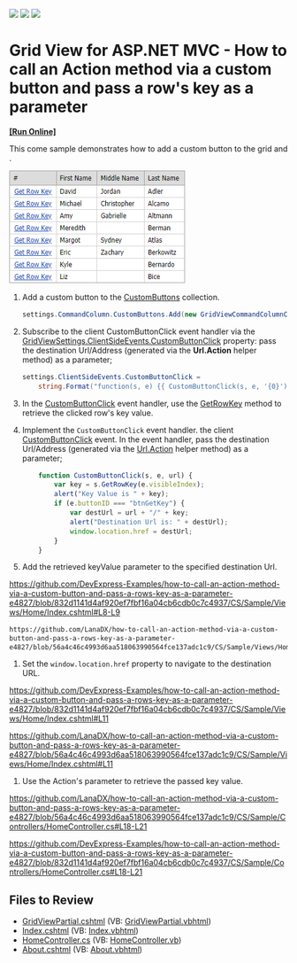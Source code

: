 <!-- default badges list -->
![](https://img.shields.io/endpoint?url=https://codecentral.devexpress.com/api/v1/VersionRange/128551267/14.1.3%2B)
[![](https://img.shields.io/badge/Open_in_DevExpress_Support_Center-FF7200?style=flat-square&logo=DevExpress&logoColor=white)](https://supportcenter.devexpress.com/ticket/details/E4827)
[![](https://img.shields.io/badge/📖_How_to_use_DevExpress_Examples-e9f6fc?style=flat-square)](https://docs.devexpress.com/GeneralInformation/403183)
<!-- default badges end -->

# Grid View for ASP.NET MVC - How to call an Action method via a custom button and pass a row's key as a parameter
<!-- run online -->
**[[Run Online]](https://codecentral.devexpress.com/e4827/)**
<!-- run online end -->

This come sample demonstrates how to add a custom button to the grid and .

![Grid](grid.png)

1. Add a custom button to the [CustomButtons](https://docs.devexpress.com/AspNet/DevExpress.Web.GridViewCommandColumn.CustomButtons) collection.

    ```cs
    settings.CommandColumn.CustomButtons.Add(new GridViewCommandColumnCustomButton() { ID = "btnGetKey", Text = "Get Row Key" });
    ```

1. Subscribe to the client CustomButtonClick event handler via the <a href="http://documentation.devexpress.com/#AspNet/DevExpressWebASPxGridViewScriptsASPxClientGridView_CustomButtonClicktopic"><u>GridViewSettings.ClientSideEvents.CustomButtonClick</u></a> property: pass the destination Url/Address (generated via the <strong>Url.Action</strong> helper method) as a parameter;

    ```cs
    settings.ClientSideEvents.CustomButtonClick =
        string.Format("function(s, e) {{ CustomButtonClick(s, e, '{0}'); }}", Url.Action("About", "Home"));
    ```

1. In the [CustomButtonClick](https://docs.devexpress.com/AspNet/js-ASPxClientGridView.CustomButtonClick) event handler, use the [GetRowKey](https://docs.devexpress.com/AspNet/js-ASPxClientGridView.GetRowKey(visibleIndex)) method to retrieve the clicked row's key value. 


1. Implement the `CustomButtonClick` event handler. the client [CustomButtonClick](https://docs.devexpress.com/AspNet/js-ASPxClientGridView.CustomButtonClick) event. In the event handler, pass the destination Url/Address (generated via the [Url.Action](https://learn.microsoft.com/ru-ru/dotnet/api/system.web.mvc.urlhelper.action) helper method) as a parameter;

    ```js
        function CustomButtonClick(s, e, url) {
            var key = s.GetRowKey(e.visibleIndex);
            alert("Key Value is " + key);
            if (e.buttonID === "btnGetKey") {
                var destUrl = url + "/" + key;
                alert("Destination Url is: " + destUrl);
                window.location.href = destUrl;
            }
        }
    ```

1. Add the retrieved keyValue parameter to the specified destination Url.  

https://github.com/DevExpress-Examples/how-to-call-an-action-method-via-a-custom-button-and-pass-a-rows-key-as-a-parameter-e4827/blob/832d1141d4af920ef7fbf16a04cb6cdb0c7c4937/CS/Sample/Views/Home/Index.cshtml#L8-L9

    https://github.com/LanaDX/how-to-call-an-action-method-via-a-custom-button-and-pass-a-rows-key-as-a-parameter-e4827/blob/56a4c46c4993d6aa518063990564fce137adc1c9/CS/Sample/Views/Home/Index.cshtml#L8

1. Set the `window.location.href` property to navigate to the destination URL.

https://github.com/DevExpress-Examples/how-to-call-an-action-method-via-a-custom-button-and-pass-a-rows-key-as-a-parameter-e4827/blob/832d1141d4af920ef7fbf16a04cb6cdb0c7c4937/CS/Sample/Views/Home/Index.cshtml#L11

https://github.com/LanaDX/how-to-call-an-action-method-via-a-custom-button-and-pass-a-rows-key-as-a-parameter-e4827/blob/56a4c46c4993d6aa518063990564fce137adc1c9/CS/Sample/Views/Home/Index.cshtml#L11

1. Use the Action's parameter to retrieve the passed key value.  

https://github.com/LanaDX/how-to-call-an-action-method-via-a-custom-button-and-pass-a-rows-key-as-a-parameter-e4827/blob/56a4c46c4993d6aa518063990564fce137adc1c9/CS/Sample/Controllers/HomeController.cs#L18-L21

https://github.com/DevExpress-Examples/how-to-call-an-action-method-via-a-custom-button-and-pass-a-rows-key-as-a-parameter-e4827/blob/832d1141d4af920ef7fbf16a04cb6cdb0c7c4937/CS/Sample/Controllers/HomeController.cs#L18-L21

## Files to Review

* [GridViewPartial.cshtml](./CS/Sample/Views/Home/GridViewPartial.cshtml) (VB: [GridViewPartial.vbhtml](./VB/Sample/Views/Home/GridViewPartial.vbhtml))
* [Index.cshtml](./CS/Sample/Views/Home/Index.cshtml) (VB: [Index.vbhtml](./VB/Sample/Views/Home/Index.vbhtml))
* [HomeController.cs](./CS/Sample/Controllers/HomeController.cs) (VB: [HomeController.vb](./VB/Sample/Controllers/HomeController.vb))
* [About.cshtml](./CS/Sample/Views/Home/About.cshtml) (VB: [About.vbhtml](./VB/Sample/Views/Home/About.vbhtml))



